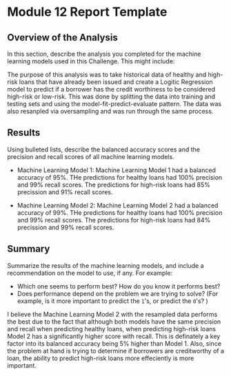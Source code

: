 # Module 12 Report Template

## Overview of the Analysis

In this section, describe the analysis you completed for the machine learning models used in this Challenge. This might include:

The purpose of this analysis was to take historical data of healthy and high-risk loans that have already been issued and create a Logitic Regression model to predict if a borrower has the credit worthiness to be considered high-risk or low-risk. This was done by splitting the data into training and testing sets and using the model-fit-predict-evaluate pattern. The data was also resanpled via oversampling and was run through the same process. 

## Results

Using bulleted lists, describe the balanced accuracy scores and the precision and recall scores of all machine learning models.

* Machine Learning Model 1:
Machine Learning Model 1 had a balanced accuracy of 95%. THe predictions for healthy loans had 100% precision and 99% recall scores. The predictions for high-risk loans had 85% precission and 91% recall scores. 


* Machine Learning Model 2:
Machine Learning Model 2 had a balanced accuracy of 99%. THe predictions for healthy loans had 100% precision and 99% recall scores. The predictions for high-risk loans had 84% precission and 99% recall scores. 


## Summary

Summarize the results of the machine learning models, and include a recommendation on the model to use, if any. For example:
* Which one seems to perform best? How do you know it performs best?
* Does performance depend on the problem we are trying to solve? (For example, is it more important to predict the `1`'s, or predict the `0`'s? )

I believe the Machine Learning Model 2 with the resampled data performs the best due to the fact that although both models have the same precision and recall when predicting healthy loans, when predicting high-risk loans Model 2 has a significantly higher score with recall. This is definately a key factor into its balanced accuracy being 5% higher than Model 1. Also, since the problem at hand is trying to determine if borrowers are creditworthy of a loan, the ability to predict high-risk loans more effeciently is more important.  
